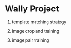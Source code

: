 # Wally Project 

1.  template matching strategy

2. image crop and training

3. image pair training 
